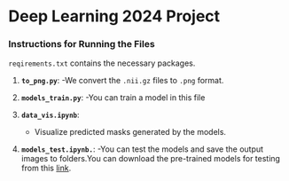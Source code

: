 # Deep Learning 2024 Project


### Instructions for Running the Files
   `reqirements.txt` contains the necessary packages.
1. **`to_png.py`**:
-We convert the `.nii.gz` files to `.png` format.
2. **`models_train.py`**:
   -You can train a model in this file
3. **`data_vis.ipynb`**:
   - Visualize predicted masks generated by the models. 

4. **`models_test.ipynb.`**:
   -You can test the models and save the output images to folders.You can download the pre-trained models for testing from this [link](https://drive.google.com/drive/folders/1HoITBBdEqvn5jGgTBSaabvxBBGlsXMt5?usp=sharing).

